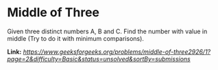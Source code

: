 # Middle of Three
Given three distinct numbers A, B and C. Find the number with value in middle (Try to do it with minimum comparisons).

**Link:** _https://www.geeksforgeeks.org/problems/middle-of-three2926/1?page=2&difficulty=Basic&status=unsolved&sortBy=submissions_
